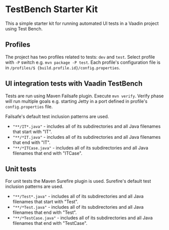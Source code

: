 # TestBench Starter Kit

This a simple starter kit for running automated UI tests in a Vaadin project using Test Bench. 

## Profiles 
The project has two profiles related to tests: `dev` and `test`. Select profile with `-P` switch e.g. `mvn package -P test`. Each profile's configuration file is in `/profiles/$ {build.profile.id}/config.properties`.

## UI integration tests with Vaadin TestBench
Tests are run using Maven Failsafe plugin. Execute `mvn verify`. Verify phase will run multiple goals e.g. starting Jetty in a port defined in profile's `config.properties` file.

Failsafe's default test inclusion patterns are used.
* `"**/IT*.java"` - includes all of its subdirectories and all Java filenames that start with "IT".
* `"**/*IT.java"` - includes all of its subdirectories and all Java filenames that end with "IT".
* `"**/*ITCase.java"` - includes all of its subdirectories and all Java filenames that end with "ITCase".

## Unit tests
For unit tests the Maven Surefire plugin is used. Surefire's default test inclusion patterns are used.
* `"**/Test*.java"` - includes all of its subdirectories and all Java filenames that start with "Test".
* `"**/*Test.java"` - includes all of its subdirectories and all Java filenames that end with "Test".
* `"**/*TestCase.java"` - includes all of its subdirectories and all Java filenames that end with "TestCase".
